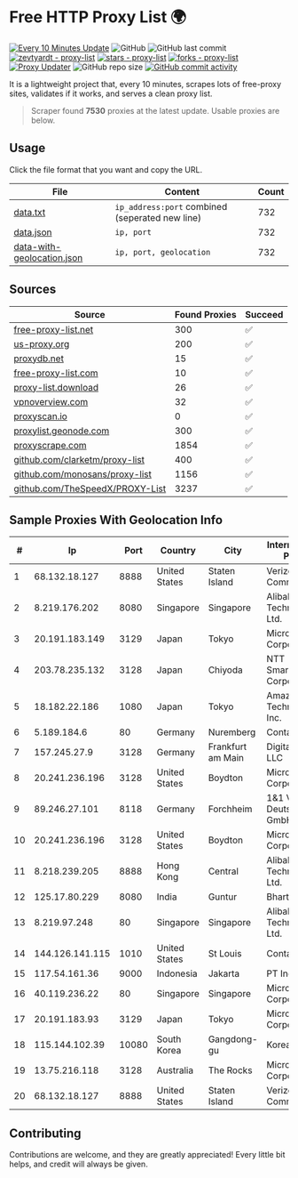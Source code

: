 
# Free HTTP Proxy List 🌍

[![Every 10 Minutes Update](https://github.com/mertguvencli/http-proxy-list/actions/workflows/main.yml/badge.svg?branch=main)](https://github.com/mertguvencli/http-proxy-list/actions/workflows/main.yml)
![GitHub](https://img.shields.io/github/license/mertguvencli/http-proxy-list)
![GitHub last commit](https://img.shields.io/github/last-commit/mertguvencli/http-proxy-list)
[![zevtyardt - proxy-list](https://img.shields.io/static/v1?label=zevtyardt&message=proxy-list&color=blue&logo=github)](https://github.com/zevtyardt/proxy-list "Go to GitHub repo")
[![stars - proxy-list](https://img.shields.io/github/stars/zevtyardt/proxy-list?style=social)](https://github.com/zevtyardt/proxy-list)
[![forks - proxy-list](https://img.shields.io/github/forks/zevtyardt/proxy-list?style=social)](https://github.com/zevtyardt/proxy-list)
[![Proxy Updater](https://github.com/zevtyardt/proxy-list/workflows/Proxy%20Updater/badge.svg)](https://github.com/zevtyardt/proxy-list/actions?query=workflow:"Proxy+Updater")
![GitHub repo size](https://img.shields.io/github/repo-size/zevtyardt/proxy-list)
[![GitHub commit activity](https://img.shields.io/github/commit-activity/m/zevtyardt/proxy-list?logo=commits)](https://github.com/zevtyardt/proxy-list/commits/main)

It is a lightweight project that, every 10 minutes, scrapes lots of free-proxy sites, validates if it works, and serves a clean proxy list.

> Scraper found **7530** proxies at the latest update. Usable proxies are below.

## Usage

Click the file format that you want and copy the URL.

|File|Content|Count|
|----|-------|-----|
|[data.txt](https://raw.githubusercontent.com/mertguvencli/http-proxy-list/main/proxy-list/data.txt)|`ip_address:port` combined (seperated new line)|732|
|[data.json](https://raw.githubusercontent.com/mertguvencli/http-proxy-list/main/proxy-list/data.json)|`ip, port`|732|
|[data-with-geolocation.json](https://raw.githubusercontent.com/mertguvencli/http-proxy-list/main/proxy-list/data-with-geolocation.json)|`ip, port, geolocation`|732|

## Sources

|Source|Found Proxies|Succeed|
|------|-------------|-------|
|[free-proxy-list.net](https://free-proxy-list.net)|300|✅|
|[us-proxy.org](https://www.us-proxy.org)|200|✅|
|[proxydb.net](http://proxydb.net)|15|✅|
|[free-proxy-list.com](https://free-proxy-list.com/?page=&port=&type%5B%5D=http&type%5B%5D=https&up_time=0&search=Search)|10|✅|
|[proxy-list.download](https://www.proxy-list.download/HTTP)|26|✅|
|[vpnoverview.com](https://vpnoverview.com/privacy/anonymous-browsing/free-proxy-servers)|32|✅|
|[proxyscan.io](https://www.proxyscan.io)|0|✅|
|[proxylist.geonode.com](https://proxylist.geonode.com/api/proxy-list?limit=300&page=1&sort_by=lastChecked&sort_type=desc&protocols=http,https)|300|✅|
|[proxyscrape.com](https://api.proxyscrape.com/v2/?request=displayproxies&protocol=http&timeout=10000&country=all&ssl=all&anonymity=all)|1854|✅|
|[github.com/clarketm/proxy-list](https://raw.githubusercontent.com/clarketm/proxy-list/master/proxy-list-raw.txt)|400|✅|
|[github.com/monosans/proxy-list](https://raw.githubusercontent.com/monosans/proxy-list/main/proxies/http.txt)|1156|✅|
|[github.com/TheSpeedX/PROXY-List](https://raw.githubusercontent.com/TheSpeedX/PROXY-List/master/http.txt)|3237|✅|


## Sample Proxies With Geolocation Info

|#|Ip|Port|Country|City|Internet Service Provider|
|-|--|----|-------|----|-------------------------|
|1|68.132.18.127|8888|United States|Staten Island|Verizon Communications|
|2|8.219.176.202|8080|Singapore|Singapore|Alibaba (US) Technology Co., Ltd.|
|3|20.191.183.149|3129|Japan|Tokyo|Microsoft Corporation|
|4|203.78.235.132|3128|Japan|Chiyoda|NTT SmartConnect Corporation|
|5|18.182.22.186|1080|Japan|Tokyo|Amazon Technologies Inc.|
|6|5.189.184.6|80|Germany|Nuremberg|Contabo GmbH|
|7|157.245.27.9|3128|Germany|Frankfurt am Main|DigitalOcean, LLC|
|8|20.241.236.196|3128|United States|Boydton|Microsoft Corporation|
|9|89.246.27.101|8118|Germany|Forchheim|1&1 Versatel Deutschland GmbH|
|10|20.241.236.196|3128|United States|Boydton|Microsoft Corporation|
|11|8.218.239.205|8888|Hong Kong|Central|Alibaba (US) Technology Co., Ltd.|
|12|125.17.80.229|8080|India|Guntur|Bharti Airtel|
|13|8.219.97.248|80|Singapore|Singapore|Alibaba (US) Technology Co., Ltd.|
|14|144.126.141.115|1010|United States|St Louis|Contabo Inc.|
|15|117.54.161.36|9000|Indonesia|Jakarta|PT IndoInternet|
|16|40.119.236.22|80|Singapore|Singapore|Microsoft Corporation|
|17|20.191.183.93|3129|Japan|Tokyo|Microsoft Corporation|
|18|115.144.102.39|10080|South Korea|Gangdong-gu|Korea Telecom|
|19|13.75.216.118|3128|Australia|The Rocks|Microsoft Corporation|
|20|68.132.18.127|8888|United States|Staten Island|Verizon Communications|



## Contributing

Contributions are welcome, and they are greatly appreciated! Every
little bit helps, and credit will always be given.

